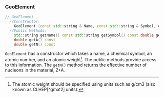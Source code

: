 ### GeoElement

```cpp
// GeoElement
  //Constructor:
    GeoElement (const std::string & Name, const std::string & Symbol, double Z, double A)
  //Public Methods:
    std::string getName() const std::string getSymbol() const double getZ() const
    double getA() const
    double getN() const
```

`GeoElement` has a constructor which takes a name, a chemical symbol, an atomic number, and an atomic weight[^gel1]. The public methods provide access to this information. The `getN()` method returns the effective number of nucleons in the material, Z+A.

[^gel1]: The atomic weight should be specified using units such as g/cm3 (also known as CLHEP[^gmat2] units).


